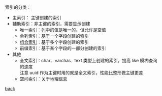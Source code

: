 索引的分类：  
- 主索引： 主键创建的索引  
- 辅助索引：非主键的索引，需要显示创建  
    - 唯一索引：列中的值是唯一的，但允许是空值  
    - 单列索引：基于一个字段创建的索引  
    - [组合索引](1/1.md)：基于多个字段创建的索引  
    - 前缀索引：基于某个字段的一部分创建的索引  
- 其他
    - 全文索引：char、varchar、text 类型上创建的索引，提高 like 模糊查询的速度  
    注意 uuid 作为主键时用的就是全文索引，性能比整形做主键更差  
    - 空间索引：关于地理信息  

[back](../10.md)  